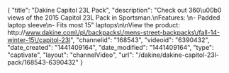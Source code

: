 {
    "title": "Dakine Capitol 23L Pack",
    "description": "Check out 360\u00b0 views of the 2015 Capitol 23L Pack in Sportsman.\nFeatures: \n- Padded laptop sleeve\n- Fits most 15\" laptops\n\nView the product: http:\/\/www.dakine.com\/p\/backpacks\/mens-street-backpacks\/fall-14-winter-15\/capitol-23l",
    "channelid": "168543",
    "videoid": "6390432",
    "date_created": "1441409164",
    "date_modified": "1441409164",
    "type": "captivate",
    "layout": "channelVideo",
    "url": "\/dakine\/dakine-capitol-23l-pack\/168543-6390432"
}